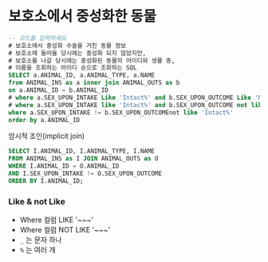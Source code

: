 # 보호소에서 중성화한 동물

```sql
-- 코드를 입력하세요
# 보호소에서 중성화 수술을 거친 동물 정보
# 보호소에 들어올 당시에는 중성화 되지 않았지만,
# 보호소를 나갈 당시에는 중성화된 동물의 아이디와 생물 종,
# 이름을 조회하는 아이디 순으로 조회하는 SQL
SELECT a.ANIMAL_ID, a.ANIMAL_TYPE, a.NAME
from ANIMAL_INS as a inner join ANIMAL_OUTS as b
on a.ANIMAL_ID = b.ANIMAL_ID
# where a.SEX_UPON_INTAKE Like 'Intact%' and b.SEX_UPON_OUTCOME Like 'Neutered%' or b.SEX_UPON_OUTCOME Like 'Spayed%' ❌
# where a.SEX_UPON_INTAKE like 'Intact%' and b.SEX_UPON_OUTCOME not like 'Intact%'
where a.SEX_UPON_INTAKE != b.SEX_UPON_OUTCOMEnot like 'Intact%'
order by a.ANIMAL_ID
```

암시적 조인(implicit join)

```sql
SELECT I.ANIMAL_ID, I.ANIMAL_TYPE, I.NAME
FROM ANIMAL_INS as I JOIN ANIMAL_OUTS as O
WHERE I.ANIMAL_ID = O.ANIMAL_ID
AND I.SEX_UPON_INTAKE != O.SEX_UPON_OUTCOME
ORDER BY I.ANIMAL_ID;
```

### Like & not Like

- Where 컬럼 LIKE '~~~'
- Where 컬럼 NOT LIKE '~~~'
- `_` 는 문자 하나
- `%` 는 여러 개
